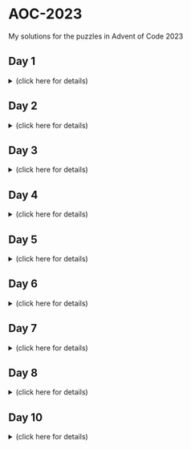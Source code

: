 # AOC-2023
My solutions for the puzzles in Advent of Code 2023


## Day 1
<details><summary>(click here for details)</summary>

### Part 1

Part 1 was pretty straightforward, i just checked each character with .isnumeric()

### Part 2

Part 2 was a little more complex but thanks to .find() and .rfind() on python (i searched "find first occurence of substring python" on google), it was pretty easy, if i was using another language i think the best approach would be to simply make those functions yourself, which wouldnt even really be hard all it does is check to find the first occurrence of a substring

After i solved it i tried to make the calibrate(s) function in as little lines as possible, with no regard to its efficiency or readability, and came up with this monstrosity:

```python
def calibrate(s):
    first, last = ["1", "2", "3", "4", "5", "6", "7", "8", "9"][list(map(lambda x: s.find(x) if s.find(x) != -1 else len(s) + 1, ["one", "two", "three", "four", "five", "six", "seven", "eight", "nine"])).index(min(list(map(lambda x: s.find(x) if s.find(x) != -1 else len(s) + 1, ["one", "two", "three", "four", "five", "six", "seven", "eight", "nine"]))))] if min(list(map(lambda x: s.find(x) if s.find(x) != -1 else len(s) + 1, ["1", "2", "3", "4", "5", "6", "7", "8", "9"]))) > min(list(map(lambda x: s.find(x) if s.find(x) != -1 else len(s) + 1, ["one", "two", "three", "four", "five", "six", "seven", "eight", "nine"]))) else ["1", "2", "3", "4", "5", "6", "7", "8", "9"][list(map(lambda x: s.find(x) if s.find(x) != -1 else len(s) + 1, ["1", "2", "3", "4", "5", "6", "7", "8", "9"])).index(min(list(map(lambda x: s.find(x) if s.find(x) != -1 else len(s) + 1, ["1", "2", "3", "4", "5", "6", "7", "8", "9"]))))], ["1", "2", "3", "4", "5", "6", "7", "8", "9"][list(map(lambda x: s.rfind(x), ["1", "2", "3", "4", "5", "6", "7", "8", "9"])).index(max(list(map(lambda x: s.rfind(x), ["1", "2", "3", "4", "5", "6", "7", "8", "9"]))))] if max(list(map(lambda x: s.rfind(x), ["1", "2", "3", "4", "5", "6", "7", "8", "9"]))) > max(list(map(lambda x: s.rfind(x), ["one", "two", "three", "four", "five", "six", "seven", "eight", "nine"]))) else ["1", "2", "3", "4", "5", "6", "7", "8", "9"][list(map(lambda x: s.rfind(x), ["one", "two", "three", "four", "five", "six", "seven", "eight", "nine"])).index(max(list(map(lambda x: s.rfind(x), ["one", "two", "three", "four", "five", "six", "seven", "eight", "nine"]))))]
    return int(["1", "2", "3", "4", "5", "6", "7", "8", "9"][list(map(lambda x: s.find(x) if s.find(x) != -1 else len(s) + 1, ["one", "two", "three", "four", "five", "six", "seven", "eight", "nine"])).index(min(list(map(lambda x: s.find(x) if s.find(x) != -1 else len(s) + 1, ["one", "two", "three", "four", "five", "six", "seven", "eight", "nine"]))))] if min(list(map(lambda x: s.find(x) if s.find(x) != -1 else len(s) + 1, ["1", "2", "3", "4", "5", "6", "7", "8", "9"]))) > min(list(map(lambda x: s.find(x) if s.find(x) != -1 else len(s) + 1, ["one", "two", "three", "four", "five", "six", "seven", "eight", "nine"]))) else ["1", "2", "3", "4", "5", "6", "7", "8", "9"][list(map(lambda x: s.find(x) if s.find(x) != -1 else len(s) + 1, ["1", "2", "3", "4", "5", "6", "7", "8", "9"])).index(min(list(map(lambda x: s.find(x) if s.find(x) != -1 else len(s) + 1, ["1", "2", "3", "4", "5", "6", "7", "8", "9"]))))] + ["1", "2", "3", "4", "5", "6", "7", "8", "9"][list(map(lambda x: s.find(x) if s.find(x) != -1 else len(s) + 1, ["one", "two", "three", "four", "five", "six", "seven", "eight", "nine"])).index(min(list(map(lambda x: s.find(x) if s.find(x) != -1 else len(s) + 1, ["one", "two", "three", "four", "five", "six", "seven", "eight", "nine"]))))] if min(list(map(lambda x: s.find(x) if s.find(x) != -1 else len(s) + 1, ["1", "2", "3", "4", "5", "6", "7", "8", "9"]))) > min(list(map(lambda x: s.find(x) if s.find(x) != -1 else len(s) + 1, ["one", "two", "three", "four", "five", "six", "seven", "eight", "nine"]))) else ["1", "2", "3", "4", "5", "6", "7", "8", "9"][list(map(lambda x: s.find(x) if s.find(x) != -1 else len(s) + 1, ["1", "2", "3", "4", "5", "6", "7", "8", "9"])).index(min(list(map(lambda x: s.find(x) if s.find(x) != -1 else len(s) + 1, ["1", "2", "3", "4", "5", "6", "7", "8", "9"]))))]) if last == -1 else int(first + last)
```

The second line is **1849 characters** if you are curious. There shouldn't technically be anything preventing me from dropping this down to 1 line actually since all i did to shorten is was replace every variable name with.. the actual code making the variable, hence why you see the same sections pop up several times each, but this stopped working at this point due to what i'm guessing is a problem with python, replacing the "first" variable in the second line with the first variable value itself breaks it for some reason. Well 2 lines still isnt that bad i'll take it.

</details>

## Day 2
<details><summary>(click here for details)</summary>

### Part 1

Another straightforward solution, .split() just about solves this day entirely

### Part 2

Slightly more complicated, but essentially the same method to solve part 2, not much to comment on

```python
for sect in ("".join(s.split(": ")[1])).split("; "):
        colors = dict()
        for c in sect.split(", "):
            colors[c.split(" ")[1] if "\n" not in c.split(" ")[1] else c.split(" ")[1][:-1]] = int(c.split(" ")[0])
```
This part is shared in both parts

</details>

## Day 3
<details><summary>(click here for details)</summary>

### Part 1

For part 1 i went through the array until i found a number, checked around the number using a big if statement, if there was a symbol around the number, i followed the line until the number ended, and once i found the full number, i added it to the sum, and replaced the following numbers with empty strings to prevent adding the same number several times.

### Part 2

Part 2 was similar but instead of finding numbers, i found asterisks, here i had to consider the possibilities of the numbers around each asterisk and what they represent, it required finding how many numbers are around, and if there's only 2, what those numbers are in full, for example

This is the paint.net page where i figured out a way to simplify all possibilities down to, it probably looks like nonsense but what it means is that i cut the sections around it into top, middle, and bottom, where middle only has two characters, so has different properties. There is a total of 4 ways to read the numbers around, so i labeled them with appropriate numbers in a way that lines them up nicely for a condition where if their sum is not exactly -1, 1, or 3, it can be discarded (except for the very unsatisfying, unfortunate edge case of top:-1, mid:1, bot:-1). 
![image](https://github.com/EgeEken/AOC-2023/assets/96302110/92c21b48-2760-4087-b717-07a173305b0f)

This system proved to be efficient enough, solving the input array i was given in only 14 milliseconds on average, for python i think this is a good accomplishment

<img width="185" alt="image" src="https://github.com/EgeEken/AOC-2023/assets/96302110/f72f2332-5214-426a-9b14-8e73f01ed572">


</details>

## Day 4
<details><summary>(click here for details)</summary>

### Part 1

Day 4 was another simple one, solved with not much more than .split() and .isnumeric()

### Part 2

Part 2 was barely different to part 1, not much to comment on

```python
def winning(s):
    res = []
    winners, total = s.split("|")
    winners = [a for a in winners.split(": ")[1].split(" ") if a.isnumeric()]
    total = [a for a in total[:-1].split(" ") if a.isnumeric()]
    for n in total:
        if n in winners:
            res.append(n)
    return res
```
This function was the core of both parts.

</details>

## Day 5
<details><summary>(click here for details)</summary>

### Part 1

For this one i just did a straightforward map because it was easy and short enough and fast enough to brute force
The program first creates a map list of all the layers,
in the format of map[(range_start, range_end)] = offset
Then puts each seed through each map until it reaches the end.

### Part 2

At first i of course had to try to brute force this part by just putting each number in the new range through the system of the first question, but that did not work out, so i had to optimize.

I did it by changing the system so it works through ranges instead of single numbers, at first i was trying to make it work in a similar way but about two hours into debugging that, i had an epiphany:
This question was perfect for recursion.

First i reworked the "range_remove(r1, r2)" system i had thought of, what it does is remove r2 from r1, and return two values, one set of all the new ranges that remain, one tuple of the range that was cut, so that the cut part can be treated with the relevant offset.

Here's a visualization of it:

![image](https://github.com/EgeEken/AOC-2023/assets/96302110/45084775-e8d1-46bb-89d7-70186254a69c)

and the recursive minimum function:

```python
def recursive_min(r, mapindex, ml):
    if mapindex == len(ml):
        return r[0]
    cutset = set()
    remset = set()
    for n in ml[mapindex]:
        _, cut = range_remove(r, n)
        if cut != ():
            cutset.add(cut)
            remset.add((cut[0] + ml[mapindex][n], cut[1] + ml[mapindex][n]))
    remaining = {r}
    while len(cutset) > 0:
        c2 = cutset.pop()
        for r2 in remaining:
            rem, cut = range_remove(r2, c2)
            if cut != ():
                remaining = rem
    remset |= remaining
    return min(recursive_min(ri, mapindex + 1, ml) for ri in remset)
```

This function takes in a set of ranges from the input, the same maplist created in part 1, and a map index to know which layer we are on, then recursively applies each layer to each range, including the new ranges created during the cutting process. The recursive system ended up being very efficient which is super satisfying, especially considering the brute force solution was likely going to take days. This program finds the solution within 4 milliseconds on average:

<img width="211" alt="image" src="https://github.com/EgeEken/AOC-2023/assets/96302110/e60ca273-7b02-4aca-b307-20d88c86d75e">




</details>

## Day 6
<details><summary>(click here for details)</summary>


### Part 1

Day 6 was shockingly easy, especially after day 5 being the hardest one so far
Really nothing to note, except once again after finishing this one i decided to shorten the code and brought it down to 3 lines total for the entire day6.py file, which is of course a bigger thing than just the main function being 2 lines:

```python
res = 1
for td in list(zip([int(i) for i in open("input.txt", "r").readlines()[0][:-1].split(": ")[1].split(" ") if i.isnumeric()], [int(i) for i in open("input.txt", "r").readlines()[1][:-1].split(": ")[1].split(" ") if i.isnumeric()])): res *= len([1 for i in range(1, td[0]) if i * (td[0] - i) > td[1]])
print(res)
```

This one is "only" 299 columns unlike the one i did for day 1 by the way 

### Part 2

Part 2 was nothing special, it COULD have required some math to optimize if it was gonna take long enough but thankfully it takes less than 3 seconds to brute force so there was no point really

</details>

## Day 7
<details><summary>(click here for details)</summary>


### Part 1

Day 7 was pretty easy, but i ended up wasting a couple hours on it because i got stuck trying to make the card valuation system work properly, without realising that the text says the order of the cards matters more than the value of the cards in the hand for some reason? That changes the card comparison function from the complicated evaluation of the card type as well as the values of individual cards in them into these simple 7 lines:

```python
def compare(c1, c2):
    for i in range(len(c1)):
        if numerate(c1[i]) > numerate(c2[i]):
            return 1
        elif numerate(c1[i]) < numerate(c2[i]):
            return -1
    return 0
```

(numerate() is only for the sake of convenience/readability, it could just as well be written individually each time but that would be pretty ugly code)

```python
def numerate(c):
    return 13 - ["A", "K", "Q", "T", "9", "8", "7", "6", "5", "4", "3", "2", "J"].index(c)
```


### Part 2

Part 2 was not too different, simply required the addition of Joker cards as bonus points whenever available, not much to comment

</details>

## Day 8
<details><summary>(click here for details)</summary>

### Part 1

Day 8 was very easy too, really not much more than parsing the input text and following the route instructions as given, my whole python file for the part 1 solution is only 30 lines long

### Part 2

Part 2 had a little problem with the description not specifying a specific property in the given input set that does not necessarily have to be there, because WITH that property, you can simply use LCM (Lowest Common Multiple) to find the answer pretty easily, but without that property you would have no choice but to actually brute force it the entire way, or at least twice for each loop if you did manage to fully optimize it, and brute forcing simply does not work because of how many iterations you need.

That property being the assumption that the size of the loop (from Z, back to Z) is always the same as the size as the distance to reach the end (from A, to Z).

This felt a little unsatisfying as a solution because it relied on a hidden property of the given input rather than the system given in the question itself


</details>

## Day 10
<details><summary>(click here for details)</summary>

### Part 1

Part 1 was pretty straightforward, many different ways to go about the problem though. I solved it by sending a signal from both sides of the starting point, until they meet at the furthest side of the pipes, when they do, the iteration count will be the answer.

### Part 2

I could not finish part 2, as i did not have the time to rewrite the whole system after realising that i have to account for the gaps between pipes, and not just what tile is or is not inside the main loop, at that time i did not have more hours to spare, and when i was finally done with exams and all, advent of code 2023 was already finished and i did not have the motivation to go back and finish everything now that everyone had already moved on. Maybe next year i'll be able to finish it, stay tuned :)

</details>

<br /> 
